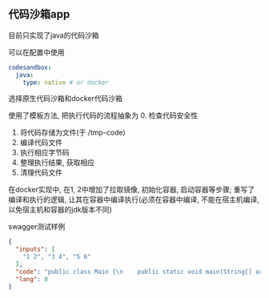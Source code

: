 ## 代码沙箱app

目前只实现了java的代码沙箱

可以在配置中使用
```yml
codesandbox:
  java:
    type: native # or docker
```
选择原生代码沙箱和docker代码沙箱

使用了模板方法, 把执行代码的流程抽象为
0. 检查代码安全性
1. 将代码存储为文件(于 /tmp-code)
2. 编译代码文件
3. 执行相应字节码
4. 整理执行结果, 获取相应
5. 清理代码文件

在docker实现中, 在1, 2中增加了拉取镜像, 初始化容器, 启动容器等步骤; 重写了编译和执行的逻辑, 让其在容器中编译执行(必须在容器中编译, 不能在宿主机编译, 以免宿主机和容器的jdk版本不同)

swagger测试样例
```json
{
  "inputs": [
    "1 2", "3 4", "5 6"
  ],
  "code": "public class Main {\n    public static void main(String[] args) {\n        System.out.println(\"Hello\");\n    }\n}",
  "lang": 0
}
```
